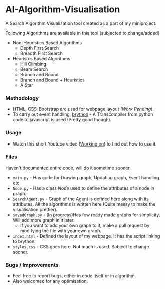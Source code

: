 # AI-Algorithm-Visualisation

A Search Algorithm Visualization tool created as a part of my miniproject.

Following Algorithms are available in this tool (subjected to change/added)
* Non-Heuristics Based Algorithms
    * Depth First Search
    * Breadth First Search
* Heuristcs Based Algorithms
    * Hill Climbing
    * Beam Search
    * Branch and Bound
    * Branch and Bound + Heuristics
    * A Star

### Methodology
* HTML, CSS-Bootstrap are used for webpage layout _(Work Pending)_. 
* To carry out event handling, [brython](https://www.brython.info/) - A Transcompiler from python code to javascript is used (Pretty good though).

### Usage

* Watch this short Youtube video ([Working on]()) to find out how to use it.

### Files

Haven't documented entire code, will do it sometime sooner.

* `main.py` - Has code for Drawing graph, Updating graph, Event handling etc.
* `Node.py` - Has a class *Node* used to define the attributes of a node in graph.
* `SearchAgent.py` - Graph of the Agent is defined here along with its attributes. All the algorithms is written here (Quite messy to make the visualisation prettier).
* `SavedGraph.py` - (In progress)Has few ready made graphs for simplicity. Will add more graph in it later. 
    * If you want to add your own graph to it, make a pull request by modifying the file with your own graph.
* `index.html` - Defined the layout of my webpage. It has the script linking to brython.
* `styles.css` - CSS goes here. Not much is used. Subject to change sooner.

### Bugs / Improvements

* Feel free to report bugs, either in code itself or in algorithm.
* Also welcomed for any optimisation.